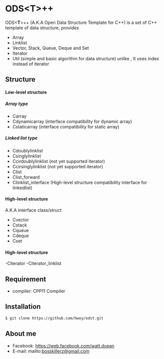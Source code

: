 # ODS<**T**>++


ODS<**T**>++ (A.K.A Open Data Structure Template for C++) is a set of C++ template of data structure, provides

  - Array
  - Linklist
  - Vector, Stack, Queue, Deque and Set
  - Iterator
  - Util (simple and basic algorithm for data structure) unlike <algorithm>, It uses index instead of iterator

## Structure
#### Low-level structure
##### Array type
- Carray
- Cdynamicarray (interface compatibility for dynamic array)
- Cstaticarray 	(interface compatibility for static array)

##### Linked list type

- Cdoublylinklist
- Csinglylinklist
- Ccirdoublylinklist 	(not yet supported iterator)
- Ccirsinglylinklist 	(not yet supported iterator)
- Clist
- Clist_forward
- Clinklist_interface 	(High-level structure compatibility interface for linkedlist)

#### High-level structure
A.K.A interface class/struct
- Cvector
- Cstack
- Cqueue
- Cdeque
- Cset

#### High-level structure
-Citerator
-Citerator_linklist

## Requirement
- compiler: CPP11 Compiler

## Installation

```sh
$ git clone https://github.com/hwoy/odst.git
```

## About me
- Facebook: https://web.facebook.com/watt.duean
- E-mail: mailto:bosskillerz@gmail.com
